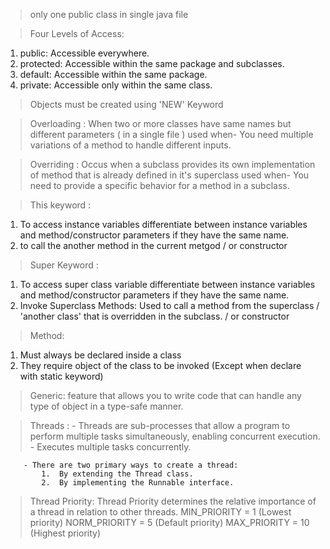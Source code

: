 

> only one public class in single java file 


> Four Levels of Access:

1. public:      Accessible everywhere.
2. protected:   Accessible within the same package and subclasses.
3. default:     Accessible within the same package.
4. private:     Accessible only within the same class.


> Objects must be created using 'NEW' Keyword

> Overloading :   When two or more classes have same names but different parameters ( in a single file )
          used when-    You need multiple variations of a method to handle different inputs.

> Overriding :    Occus when a subclass provides its own implementation of method that is already defined in it's superclass
          used when-    You need to provide a specific behavior for a method in a subclass.



> This keyword :
1. To access instance variables
   differentiate between instance variables and method/constructor parameters if they have the same name.
2. to call the another method in the current metgod / or constructor

> Super Keyword : 
1. To access super class variable 
   differentiate between instance variables and method/constructor parameters if they have the same name.
2. Invoke Superclass Methods:
   Used to call a method from the superclass / 'another class' that is overridden in the subclass. / or constructor
   

> Method: 
1. Must always be declared inside a class
2. They require object of the class to be invoked    (Except when declare with static keyword)


> Generic:   feature that allows you to write code that can handle any type of object in a type-safe manner.

> Threads :
        - Threads are sub-processes that allow a program to perform multiple tasks simultaneously, enabling concurrent execution.
        - Executes multiple tasks concurrently.

        - There are two primary ways to create a thread:
            1.  By extending the Thread class.
            2.  By implementing the Runnable interface.

   > Thread Priority:   Thread Priority determines the relative importance of a thread in relation to other threads.
         MIN_PRIORITY = 1 (Lowest priority)
         NORM_PRIORITY = 5 (Default priority)
         MAX_PRIORITY = 10 (Highest priority)
